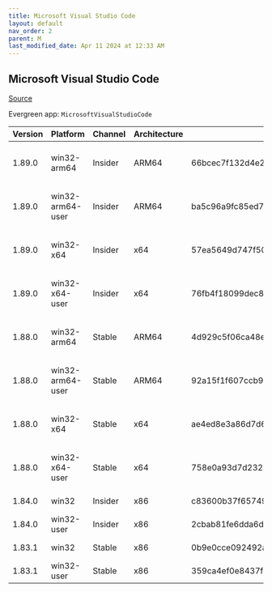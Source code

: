 ```yaml
---
title: Microsoft Visual Studio Code
layout: default
nav_order: 2
parent: M
last_modified_date: Apr 11 2024 at 12:33 AM
---
```


## Microsoft Visual Studio Code

[Source](https://code.visualstudio.com)

Evergreen app: `MicrosoftVisualStudioCode`

| Version | Platform         | Channel | Architecture | Sha256                                                           | URI                                                                                                                                                                                                                                                                                                            |
| ------- | ---------------- | ------- | ------------ | ---------------------------------------------------------------- | -------------------------------------------------------------------------------------------------------------------------------------------------------------------------------------------------------------------------------------------------------------------------------------------------------------- |
| 1.89.0  | win32-arm64      | Insider | ARM64        | 66bcec7f132d4e2cb7f87f072273a22f6d5567e88120444dcf5bd9ed8fc9af65 | [https://vscode.download.prss.microsoft.com/dbazure/download/insider/7eba2d200076e9ca04ef1d0874fb49aae426f895/VSCodeSetup-arm64-1.89.0-insider.exe](https://vscode.download.prss.microsoft.com/dbazure/download/insider/7eba2d200076e9ca04ef1d0874fb49aae426f895/VSCodeSetup-arm64-1.89.0-insider.exe)         |
| 1.89.0  | win32-arm64-user | Insider | ARM64        | ba5c96a9fc85ed7240004c98a33f26fe6ac87bb012ae323e0c4e0dce57e3c385 | [https://vscode.download.prss.microsoft.com/dbazure/download/insider/7eba2d200076e9ca04ef1d0874fb49aae426f895/VSCodeUserSetup-arm64-1.89.0-insider.exe](https://vscode.download.prss.microsoft.com/dbazure/download/insider/7eba2d200076e9ca04ef1d0874fb49aae426f895/VSCodeUserSetup-arm64-1.89.0-insider.exe) |
| 1.89.0  | win32-x64        | Insider | x64          | 57ea5649d747f50f3ae03443c343dfe086690c36fe5b4a210388727f7b5135b1 | [https://vscode.download.prss.microsoft.com/dbazure/download/insider/7eba2d200076e9ca04ef1d0874fb49aae426f895/VSCodeSetup-x64-1.89.0-insider.exe](https://vscode.download.prss.microsoft.com/dbazure/download/insider/7eba2d200076e9ca04ef1d0874fb49aae426f895/VSCodeSetup-x64-1.89.0-insider.exe)             |
| 1.89.0  | win32-x64-user   | Insider | x64          | 76fb4f18099dec8be4ed68dd8aff01db1dba249516b73dec2c49f49fb84c2896 | [https://vscode.download.prss.microsoft.com/dbazure/download/insider/7eba2d200076e9ca04ef1d0874fb49aae426f895/VSCodeUserSetup-x64-1.89.0-insider.exe](https://vscode.download.prss.microsoft.com/dbazure/download/insider/7eba2d200076e9ca04ef1d0874fb49aae426f895/VSCodeUserSetup-x64-1.89.0-insider.exe)     |
| 1.88.0  | win32-arm64      | Stable  | ARM64        | 4d929c5f06ca48ef0af258d2be5647c83a13ea8a681e7efaadcc8f3231377eea | [https://vscode.download.prss.microsoft.com/dbazure/download/stable/5c3e652f63e798a5ac2f31ffd0d863669328dc4c/VSCodeSetup-arm64-1.88.0.exe](https://vscode.download.prss.microsoft.com/dbazure/download/stable/5c3e652f63e798a5ac2f31ffd0d863669328dc4c/VSCodeSetup-arm64-1.88.0.exe)                           |
| 1.88.0  | win32-arm64-user | Stable  | ARM64        | 92a15f1f607ccb9a49e2e15a1eebbb72111d3db1a3da4e494216487f18a688c7 | [https://vscode.download.prss.microsoft.com/dbazure/download/stable/5c3e652f63e798a5ac2f31ffd0d863669328dc4c/VSCodeUserSetup-arm64-1.88.0.exe](https://vscode.download.prss.microsoft.com/dbazure/download/stable/5c3e652f63e798a5ac2f31ffd0d863669328dc4c/VSCodeUserSetup-arm64-1.88.0.exe)                   |
| 1.88.0  | win32-x64        | Stable  | x64          | ae4ed8e3a86d7d684ebd1a0f03eeceffafa2df9aa9cd2acf5274b2e6c556159e | [https://vscode.download.prss.microsoft.com/dbazure/download/stable/5c3e652f63e798a5ac2f31ffd0d863669328dc4c/VSCodeSetup-x64-1.88.0.exe](https://vscode.download.prss.microsoft.com/dbazure/download/stable/5c3e652f63e798a5ac2f31ffd0d863669328dc4c/VSCodeSetup-x64-1.88.0.exe)                               |
| 1.88.0  | win32-x64-user   | Stable  | x64          | 758e0a93d7d2325813de283a7e7bc7c487b864afa93252bf3cae8dce1820d4a6 | [https://vscode.download.prss.microsoft.com/dbazure/download/stable/5c3e652f63e798a5ac2f31ffd0d863669328dc4c/VSCodeUserSetup-x64-1.88.0.exe](https://vscode.download.prss.microsoft.com/dbazure/download/stable/5c3e652f63e798a5ac2f31ffd0d863669328dc4c/VSCodeUserSetup-x64-1.88.0.exe)                       |
| 1.84.0  | win32            | Insider | x86          | c83600b37f65749ea9e16496847bbfd967dece2472cee7d8011ae719e2633c18 | [https://az764295.vo.msecnd.net/insider/0c36b92c82064882a228487040187cfc13669c0f/VSCodeSetup-ia32-1.84.0-insider.exe](https://az764295.vo.msecnd.net/insider/0c36b92c82064882a228487040187cfc13669c0f/VSCodeSetup-ia32-1.84.0-insider.exe)                                                                     |
| 1.84.0  | win32-user       | Insider | x86          | 2cbab81fe6dda6dfb07751707107db95ba7afa0a6ada65a1df78a04eef0aadf5 | [https://az764295.vo.msecnd.net/insider/0c36b92c82064882a228487040187cfc13669c0f/VSCodeUserSetup-ia32-1.84.0-insider.exe](https://az764295.vo.msecnd.net/insider/0c36b92c82064882a228487040187cfc13669c0f/VSCodeUserSetup-ia32-1.84.0-insider.exe)                                                             |
| 1.83.1  | win32            | Stable  | x86          | 0b9e0cce092492a88cdaf12048e3630290944b051f3194c5ca3d6b7012f05e7f | [https://az764295.vo.msecnd.net/stable/a6606b6ca720bca780c2d3c9d4cc3966ff2eca12/VSCodeSetup-ia32-1.83.1.exe](https://az764295.vo.msecnd.net/stable/a6606b6ca720bca780c2d3c9d4cc3966ff2eca12/VSCodeSetup-ia32-1.83.1.exe)                                                                                       |
| 1.83.1  | win32-user       | Stable  | x86          | 359ca4ef0e8437f7e5183a97a9d79834463a3df88bb10c82c48cc2bd53b8a7e5 | [https://az764295.vo.msecnd.net/stable/a6606b6ca720bca780c2d3c9d4cc3966ff2eca12/VSCodeUserSetup-ia32-1.83.1.exe](https://az764295.vo.msecnd.net/stable/a6606b6ca720bca780c2d3c9d4cc3966ff2eca12/VSCodeUserSetup-ia32-1.83.1.exe)                                                                               |
